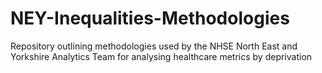 # NEY-Inequalities-Methodologies
Repository outlining methodologies used by the NHSE North East and Yorkshire Analytics Team for analysing healthcare metrics by deprivation
